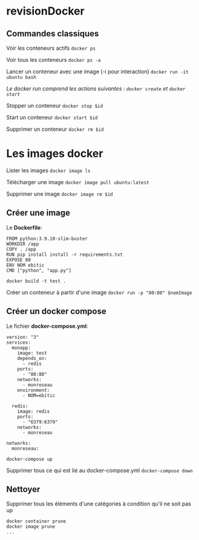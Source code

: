 # revisionDocker

## Commandes classiques

Voir les conteneurs actifs
`
docker ps
`

Voir tous les conteneurs
`
docker ps -a
`

Lancer un conteneur avec une image (-i pour interaction)
`
docker run -it ubuntu bash  
`  

_Le docker run comprend les actions suivantes : `docker create` et `docker start`_

Stopper un conteneur
`
docker stop $id
`

Start un conteneur
`
docker start $id
`

Supprimer un conteneur
`
docker rm $id
`

# Les images docker

Lister les images
`
docker image ls
`

Télécharger une image
`
docker image pull ubuntu:latest
`

Supprimer une image
`
docker image rm $id
`

## Créer une image

Le **Dockerfile**:
```
FROM python:3.9.10-slim-buster
WORKDIR /app
COPY . /app
RUN pip install install -r requirements.txt
EXPOSE 80
ENV NOM ebitic
CMD ["python", "app.py"]
```
`
docker build -t test .
`

Créer un conteneur à partir d'une image
`
docker run -p "80:80" $nomImage
`

## Créer un docker compose

Le fichier **docker-compose.yml**:
```
version: "3"
services:
  monapp:
    image: test
    depends_on:
      - redis
    ports:
      - "80:80"
    networks:
      - monreseau
    environment:
      - NOM=ebitic

  redis:
    image: redis
    ports:
      - "6379:6379"
    networks:
      - monreseau

networks:
  monreseau:
```
`
docker-compose up
`

Supprimer tous ce qui est lié au docker-compose.yml 
`
docker-compose down
`

## Nettoyer

Supprimer tous les éléments d'une catégories à condition qu'il ne soit pas up
```
docker container prune
docker image prune
...
```
